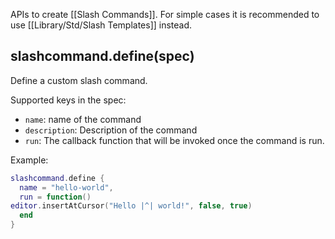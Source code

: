 APIs to create [[Slash Commands]]. For simple cases it is recommended to use [[Library/Std/Slash Templates]] instead.

## slashcommand.define(spec)
Define a custom slash command.

Supported keys in the spec:
* `name`: name of the command
* `description`: Description of the command
* `run`: The callback function that will be invoked once the command is run.

Example:
```lua
slashcommand.define {
  name = "hello-world",
  run = function()
editor.insertAtCursor("Hello |^| world!", false, true)
  end
}
```


